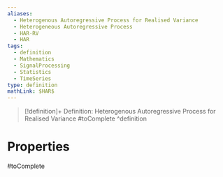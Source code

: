 ```yaml
---
aliases:
  - Heterogenous Autoregressive Process for Realised Variance
  - Heterogeneous Autoregressive Process
  - HAR-RV
  - HAR
tags:
  - definition
  - Mathematics
  - SignalProcessing
  - Statistics
  - TimeSeries
type: definition
mathLink: $HAR$
---
```

> [!definition]+ Definition: Heterogenous Autoregressive Process for Realised Variance
> #toComplete
^definition

# Properties

#toComplete
